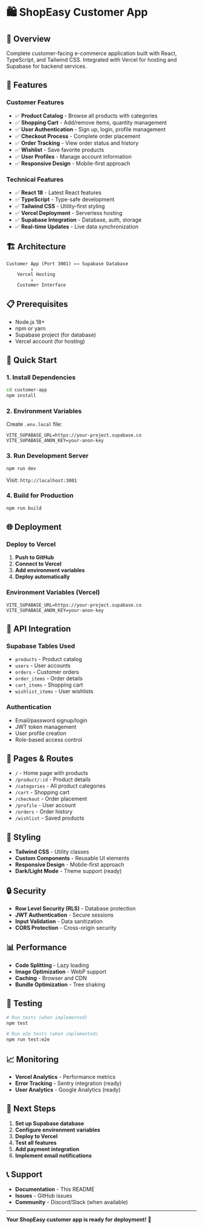 # 🛍️ ShopEasy Customer App

## 🎯 **Overview**
Complete customer-facing e-commerce application built with React, TypeScript, and Tailwind CSS. Integrated with Vercel for hosting and Supabase for backend services.

## 🚀 **Features**

### **Customer Features**
- ✅ **Product Catalog** - Browse all products with categories
- ✅ **Shopping Cart** - Add/remove items, quantity management
- ✅ **User Authentication** - Sign up, login, profile management
- ✅ **Checkout Process** - Complete order placement
- ✅ **Order Tracking** - View order status and history
- ✅ **Wishlist** - Save favorite products
- ✅ **User Profiles** - Manage account information
- ✅ **Responsive Design** - Mobile-first approach

### **Technical Features**
- ✅ **React 18** - Latest React features
- ✅ **TypeScript** - Type-safe development
- ✅ **Tailwind CSS** - Utility-first styling
- ✅ **Vercel Deployment** - Serverless hosting
- ✅ **Supabase Integration** - Database, auth, storage
- ✅ **Real-time Updates** - Live data synchronization

## 🏗️ **Architecture**

```
Customer App (Port 3001) ←→ Supabase Database
         ↓
    Vercel Hosting
         ↓
    Customer Interface
```

## 📋 **Prerequisites**

- Node.js 18+ 
- npm or yarn
- Supabase project (for database)
- Vercel account (for hosting)

## 🚀 **Quick Start**

### **1. Install Dependencies**
```bash
cd customer-app
npm install
```

### **2. Environment Variables**
Create `.env.local` file:
```env
VITE_SUPABASE_URL=https://your-project.supabase.co
VITE_SUPABASE_ANON_KEY=your-anon-key
```

### **3. Run Development Server**
```bash
npm run dev
```
Visit: `http://localhost:3001`

### **4. Build for Production**
```bash
npm run build
```

## 🌐 **Deployment**

### **Deploy to Vercel**
1. **Push to GitHub**
2. **Connect to Vercel**
3. **Add environment variables**
4. **Deploy automatically**

### **Environment Variables (Vercel)**
```env
VITE_SUPABASE_URL=https://your-project.supabase.co
VITE_SUPABASE_ANON_KEY=your-anon-key
```

## 🔧 **API Integration**

### **Supabase Tables Used**
- `products` - Product catalog
- `users` - User accounts
- `orders` - Customer orders
- `order_items` - Order details
- `cart_items` - Shopping cart
- `wishlist_items` - User wishlists

### **Authentication**
- Email/password signup/login
- JWT token management
- User profile creation
- Role-based access control

## 📱 **Pages & Routes**

- `/` - Home page with products
- `/product/:id` - Product details
- `/categories` - All product categories
- `/cart` - Shopping cart
- `/checkout` - Order placement
- `/profile` - User account
- `/orders` - Order history
- `/wishlist` - Saved products

## 🎨 **Styling**

- **Tailwind CSS** - Utility classes
- **Custom Components** - Reusable UI elements
- **Responsive Design** - Mobile-first approach
- **Dark/Light Mode** - Theme support (ready)

## 🔒 **Security**

- **Row Level Security (RLS)** - Database protection
- **JWT Authentication** - Secure sessions
- **Input Validation** - Data sanitization
- **CORS Protection** - Cross-origin security

## 📊 **Performance**

- **Code Splitting** - Lazy loading
- **Image Optimization** - WebP support
- **Caching** - Browser and CDN
- **Bundle Optimization** - Tree shaking

## 🧪 **Testing**

```bash
# Run tests (when implemented)
npm test

# Run e2e tests (when implemented)
npm run test:e2e
```

## 📈 **Monitoring**

- **Vercel Analytics** - Performance metrics
- **Error Tracking** - Sentry integration (ready)
- **User Analytics** - Google Analytics (ready)

## 🚀 **Next Steps**

1. **Set up Supabase database**
2. **Configure environment variables**
3. **Deploy to Vercel**
4. **Test all features**
5. **Add payment integration**
6. **Implement email notifications**

## 📞 **Support**

- **Documentation** - This README
- **Issues** - GitHub issues
- **Community** - Discord/Slack (when available)

---

**Your ShopEasy customer app is ready for deployment!** 🎉
